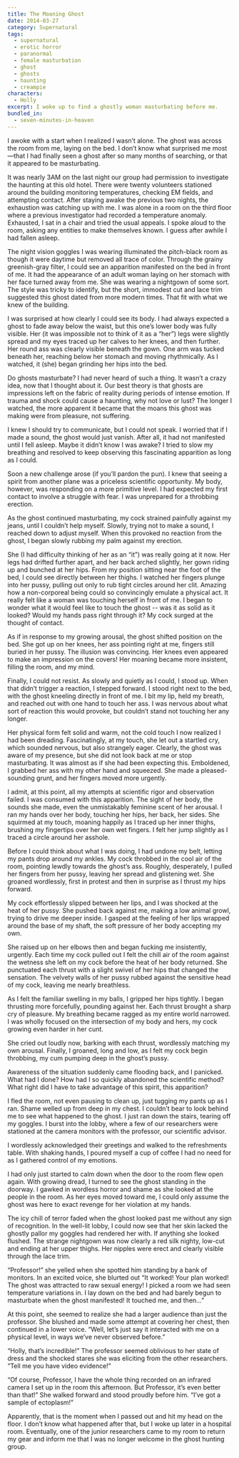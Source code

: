 ```yaml
---
title: The Moaning Ghost
date: 2014-03-27
category: Supernatural
tags:
  - supernatural
  - erotic horror
  - paranormal
  - female masturbation
  - ghost
  - ghosts
  - haunting
  - creampie
characters:
  - Holly
excerpt: I woke up to find a ghostly woman masturbating before me.
bundled_in:
  - seven-minutes-in-heaven
---
```


I awoke with a start when I realized I wasn’t alone. The ghost was across the room from me, laying on the bed. I don’t know what surprised me most—that I had finally seen a ghost after so many months of searching, or that it appeared to be masturbating.

It was nearly 3AM on the last night our group had permission to investigate the haunting at this old hotel. There were twenty volunteers stationed around the building monitoring temperatures, checking EM fields, and attempting contact. After staying awake the previous two nights, the exhaustion was catching up with me. I was alone in a room on the third floor where a previous investigator had recorded a temperature anomaly. Exhausted, I sat in a chair and tried the usual appeals. I spoke aloud to the room, asking any entities to make themselves known. I guess after awhile I had fallen asleep.

The night vision goggles I was wearing illuminated the pitch-black room as though it were daytime but removed all trace of color. Through the grainy greenish-gray filter, I could see an apparition manifested on the bed in front of me. It had the appearance of an adult woman laying on her stomach with her face turned away from me. She was wearing a nightgown of some sort. The style was tricky to identify, but the short, immodest cut and lace trim suggested this ghost dated from more modern times. That fit with what we knew of the building.

I was surprised at how clearly I could see its body. I had always expected a ghost to fade away below the waist, but this one’s lower body was fully visible. Her (it was impossible not to think of it as a “her”) legs were slightly spread and my eyes traced up her calves to her knees, and then further. Her round ass was clearly visible beneath the gown. One arm was tucked beneath her, reaching below her stomach and moving rhythmically. As I watched, it (she) began grinding her hips into the bed.

Do ghosts masturbate? I had never heard of such a thing. It wasn’t a crazy idea, now that I thought about it. Our best theory is that ghosts are impressions left on the fabric of reality during periods of intense emotion. If trauma and shock could cause a haunting, why not love or lust? The longer I watched, the more apparent it became that the moans this ghost was making were from pleasure, not suffering.

I knew I should try to communicate, but I could not speak. I worried that if I made a sound, the ghost would just vanish. After all, it had not manifested until I fell asleep. Maybe it didn’t know I was awake? I tried to slow my breathing and resolved to keep observing this fascinating apparition as long as I could.

Soon a new challenge arose (if you’ll pardon the pun). I knew that seeing a spirit from another plane was a priceless scientific opportunity. My body, however, was responding on a more primitive level. I had expected my first contact to involve a struggle with fear. I was unprepared for a throbbing erection.

As the ghost continued masturbating, my cock strained painfully against my jeans, until I couldn’t help myself. Slowly, trying not to make a sound, I reached down to adjust myself. When this provoked no reaction from the ghost, I began slowly rubbing my palm against my erection.

She (I had difficulty thinking of her as an “it”) was really going at it now. Her legs had drifted further apart, and her back arched slightly, her gown riding up and bunched at her hips. From my position sitting near the foot of the bed, I could see directly between her thighs. I watched her fingers plunge into her pussy, pulling out only to rub tight circles around her clit. Amazing how a non-corporeal being could so convincingly emulate a physical act. It really felt like a woman was touching herself in front of me. I began to wonder what it would feel like to touch the ghost -- was it as solid as it looked? Would my hands pass right through it? My cock surged at the thought of contact.

As if in response to my growing arousal, the ghost shifted position on the bed. She got up on her knees, her ass pointing right at me, fingers still buried in her pussy. The illusion was convincing. Her knees even appeared to make an impression on the covers! Her moaning became more insistent, filling the room, and my mind.

Finally, I could not resist. As slowly and quietly as I could, I stood up. When that didn’t trigger a reaction, I stepped forward. I stood right next to the bed, with the ghost kneeling directly in front of me. I bit my lip, held my breath, and reached out with one hand to touch her ass. I was nervous about what sort of reaction this would provoke, but couldn’t stand not touching her any longer.

Her physical form felt solid and warm, not the cold touch I now realized I had been dreading. Fascinatingly, at my touch, she let out a startled cry, which sounded nervous, but also strangely eager. Clearly, the ghost was aware of my presence, but she did not look back at me or stop masturbating. It was almost as if she had been expecting this. Emboldened, I grabbed her ass with my other hand and squeezed. She made a pleased-sounding grunt, and her fingers moved more urgently.

I admit, at this point, all my attempts at scientific rigor and observation failed. I was consumed with this apparition. The sight of her body, the sounds she made, even the unmistakably feminine scent of her arousal. I ran my hands over her body, touching her hips, her back, her sides. She squirmed at my touch, moaning happily as I traced up her inner thighs, brushing my fingertips over her own wet fingers. I felt her jump slightly as I traced a circle around her asshole.

Before I could think about what I was doing, I had undone my belt, letting my pants drop around my ankles. My cock throbbed in the cool air of the room, pointing lewdly towards the ghost’s ass. Roughly, desperately, I pulled her fingers from her pussy, leaving her spread and glistening wet. She groaned wordlessly, first in protest and then in surprise as I thrust my hips forward.

My cock effortlessly slipped between her lips, and I was shocked at the heat of her pussy. She pushed back against me, making a low animal growl, trying to drive me deeper inside. I gasped at the feeling of her lips wrapped around the base of my shaft, the soft pressure of her body accepting my own.

She raised up on her elbows then and began fucking me insistently, urgently. Each time my cock pulled out I felt the chill air of the room against the wetness she left on my cock before the heat of her body returned. She punctuated each thrust with a slight swivel of her hips that changed the sensation. The velvety walls of her pussy rubbed against the sensitive head of my cock, leaving me nearly breathless.

As I felt the familiar swelling in my balls, I gripped her hips tightly. I began thrusting more forcefully, pounding against her. Each thrust brought a sharp cry of pleasure. My breathing became ragged as my entire world narrowed. I was wholly focused on the intersection of my body and hers, my cock growing even harder in her cunt.

She cried out loudly now, barking with each thrust, wordlessly matching my own arousal. Finally, I groaned, long and low, as I felt my cock begin throbbing, my cum pumping deep in the ghost’s pussy.

Awareness of the situation suddenly came flooding back, and I panicked. What had I done? How had I so quickly abandoned the scientific method? What right did I have to take advantage of this spirit, this apparition?

I fled the room, not even pausing to clean up, just tugging my pants up as I ran. Shame welled up from deep in my chest. I couldn’t bear to look behind me to see what happened to the ghost. I just ran down the stairs, tearing off my goggles. I burst into the lobby, where a few of our researchers were stationed at the camera monitors with the professor, our scientific advisor.

I wordlessly acknowledged their greetings and walked to the refreshments table. With shaking hands, I poured myself a cup of coffee I had no need for as I gathered control of my emotions.

I had only just started to calm down when the door to the room flew open again. With growing dread, I turned to see the ghost standing in the doorway. I gawked in wordless horror and shame as she looked at the people in the room. As her eyes moved toward me, I could only assume the ghost was here to exact revenge for her violation at my hands.

The icy chill of terror faded when the ghost looked past me without any sign of recognition. In the well-lit lobby, I could now see that her skin lacked the ghostly pallor my goggles had rendered her with. If anything she looked flushed. The strange nightgown was now clearly a red silk nighty, low-cut and ending at her upper thighs. Her nipples were erect and clearly visible through the lace trim.

“Professor!” she yelled when she spotted him standing by a bank of monitors. In an excited voice, she blurted out “It worked! Your plan worked! The ghost was attracted to raw sexual energy! I picked a room we had seen temperature variations in. I lay down on the bed and had barely begun to masturbate when the ghost manifested! It touched me, and then…”

At this point, she seemed to realize she had a larger audience than just the professor. She blushed and made some attempt at covering her chest, then continued in a lower voice. “Well, let’s just say it interacted with me on a physical level, in ways we’ve never observed before.”

“Holly, that’s incredible!” The professor seemed oblivious to her state of dress and the shocked stares she was eliciting from the other researchers. “Tell me you have video evidence!”

“Of course, Professor, I have the whole thing recorded on an infrared camera I set up in the room this afternoon. But Professor, it’s even better than that!” She walked forward and stood proudly before him. “I’ve got a sample of ectoplasm!”

Apparently, that is the moment when I passed out and hit my head on the floor. I don’t know what happened after that, but I woke up later in a hospital room. Eventually, one of the junior researchers came to my room to return my gear and inform me that I was no longer welcome in the ghost hunting group.
